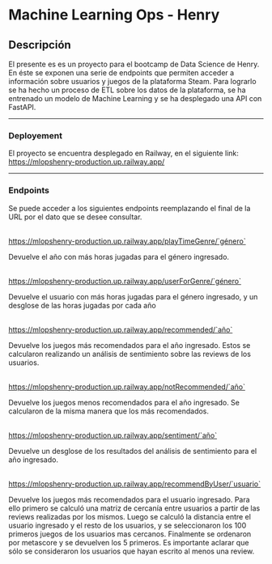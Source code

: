 # Machine Learning Ops - Henry


## Descripción

El presente es es un proyecto para el bootcamp de Data Science de Henry. En éste se exponen una serie de endpoints que permiten acceder a información sobre usuarios y juegos de la plataforma Steam. Para lograrlo se ha hecho un proceso de ETL sobre los datos de la plataforma, se ha entrenado un modelo de Machine Learning y se ha desplegado una API con FastAPI.

***

### Deployement

El proyecto se encuentra desplegado en Railway, en el siguiente link:
https://mlopshenry-production.up.railway.app/

***

### Endpoints

Se puede acceder a los siguientes endpoints reemplazando el final de la URL por el dato que se desee consultar.

&nbsp;  
https://mlopshenry-production.up.railway.app/playTimeGenre/`género`

Devuelve el año con más horas jugadas para el género ingresado.
 
&nbsp;  
https://mlopshenry-production.up.railway.app/userForGenre/`género`

Devuelve el usuario con más horas jugadas para el género ingresado, y un desglose de las horas jugadas por cada año
 
&nbsp;  
https://mlopshenry-production.up.railway.app/recommended/`año`

Devuelve los juegos más recomendados para el año ingresado. Estos se calcularon realizando un análisis de sentimiento sobre las reviews de los usuarios.
 
&nbsp;  
https://mlopshenry-production.up.railway.app/notRecommended/`año`

Devuelve los juegos menos recomendados para el año ingresado. Se calcularon de la misma manera que los más recomendados.
 
&nbsp;  
https://mlopshenry-production.up.railway.app/sentiment/`año`

Devuelve un desglose de los resultados del análisis de sentimiento para el año ingresado.

&nbsp;  
https://mlopshenry-production.up.railway.app/recommendByUser/`usuario`

Devuelve los juegos más recomendados para el usuario ingresado. Para ello primero se calculó una matriz de cercanía entre usuarios a partir de las reviews realizadas por los mismos. Luego se calculó la distancia entre el usuario ingresado y el resto de los usuarios, y se seleccionaron los 100 primeros juegos de los usuarios mas cercanos. Finalmente se ordenaron por metascore y se devuelven los 5 primeros.
Es importante aclarar que sólo se consideraron los usuarios que hayan escrito al menos una review.
